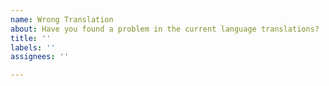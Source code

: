 ```yaml
---
name: Wrong Translation
about: Have you found a problem in the current language translations?
title: ''
labels: ''
assignees: ''

---
```



